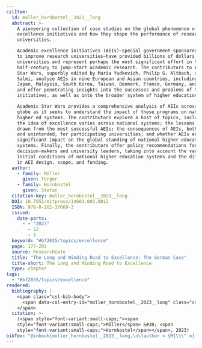 ```yaml
---
cslItem:
  id: moller_hornbostel__2023__long
  abstract: >-
    A pioneering collection of case studies on the global phenomenon of academic
    excellence initiatives and how they shape the performance of research
    universities.

    Academic excellence initiatives (AEIs)—special government-sponsored programs
    to improve research universities—have provided billions of dollars to top
    universities and represent perhaps the most significant effort in the past
    half-century to jump-start academic research. The contributors to Academic
    Star Wars, superbly edited by Maria Yudkevich, Philip G. Altbach, and Jamil
    Salmi, analyze AEIs in nine European and Asian countries, including China,
    Japan, Malaysia, South Korea, Taiwan, Denmark, France, Germany, and Russia,
    and offer penetrating insights into the successes and problems of these
    initiatives, as well as into the broader system of higher education itself.

    Academic Star Wars provides a comprehensive analysis of AEIs across the
    globe as it seeks to understand the impact of these programs on national
    higher ed systems. The contributors explore a host of topics, including how
    the idea of excellence varies across national systems; the lessons to be
    drawn from the most successful AEIs; the consequences of AEIs, both intended
    and unintended, for participating universities; and whether AEIs ensure a
    significant impact on the global standing of national higher education
    systems. Finally, the contributors offer policy recommendations for national
    decision-makers and university leaders, taking into account the variety of
    initial conditions of national higher education systems and the differences
    in AEI design, scope, and funding.
  author:
    - family: Möller
      given: Torger
    - family: Hornbostel
      given: Stefan
  citation-key: moller_hornbostel__2023__long
  DOI: 10.7551/mitpress/14601.003.0012
  ISBN: 978-0-262-37669-3
  issued:
    date-parts:
      - - "2023"
        - 12
        - 5
  keyword: "#bf2035/topics/excellence"
  page: 177-202
  source: ResearchGate
  title: "The Long and Winding Road to Excellence: The German Case"
  title-short: The Long and Winding Road to Excellence
  type: chapter
tags:
  - "#bf2035/topics/excellence"
rendered:
  bibliography: |-
    <span class="csl-bib-body">
      <span data-csl-entry-id="moller_hornbostel__2023__long" class="csl-entry"><span class='author-bib'>Möller, &#38; Hornbostel, S.</span>. <span class='date-bib'>(2023)</span>. <span class='title'><i><b><span style="font-style:normal;">The Long and Winding Road to Excellence: The German Case</span></b></i></span> (S. 177–202). <span class='URL'><a href='https://doi.org/10.7551/mitpress/14601.003.0012'>LINK</a></span></span>
    </span>
  citation: >-
    (<span style="font-variant:small-caps;"><span
    style="font-variant:small-caps;">Möller</span> &#38; <span
    style="font-variant:small-caps;">Hornbostel</span></span>, 2023)
bibTex: "@inbook{moller_hornbostel__2023__long,\n\tauthor = {M{\\\" o}ller, Torger and Hornbostel, Stefan},\n\tdoi = {10.7551/mitpress/14601.003.0012},\n\tisbn = {978-0-262-37669-3},\n\tyear = {2023},\n\tmonth = {dec 5},\n\tpages = {177--202},\n\ttitle = {The {Long} and {Winding} {Road} to {Excellence}: The {German} {Case}},\n}\n\n"
---
```

